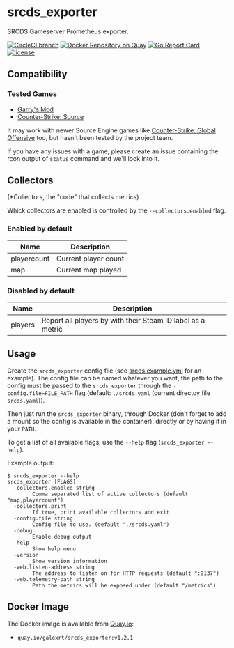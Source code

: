 # srcds_exporter

SRCDS Gameserver Prometheus exporter.

[![CircleCI branch](https://img.shields.io/circleci/project/github/RedSparr0w/node-csgo-parser/master.svg)]() [![Docker Repository on Quay](https://quay.io/repository/galexrt/srcds_exporter/status "Docker Repository on Quay")](https://quay.io/repository/galexrt/srcds_exporter) [![Go Report Card](https://goreportcard.com/badge/github.com/galexrt/srcds_exporter)](https://goreportcard.com/report/github.com/galexrt/srcds_exporter) [![license](https://img.shields.io/github/license/mashape/apistatus.svg)]()

## Compatibility

### Tested Games

* [Garry's Mod](https://store.steampowered.com/app/4000/Garrys_Mod/)
* [Counter-Strike: Source](https://store.steampowered.com/app/240/CounterStrike_Source/)

It may work with newer Source Engine games like [Counter-Strike: Global Offensive](http://store.steampowered.com/app/730/CounterStrike_Global_Offensive/) too, but hasn't been tested by the project team.

If you have any issues with a game, please create an issue containing the rcon output of `status` command and we'll look into it.

## Collectors

(*Collectors, the "code" that collects metrics)

Whick collectors are enabled is controlled by the `--collectors.enabled` flag.

### Enabled by default

| Name        | Description          |
| ----------- | -------------------- |
| playercount | Current player count |
| map         | Current map played   |

### Disabled by default

| Name    | Description                                                 |
| ------- | ----------------------------------------------------------- |
| players | Report all players by with their Steam ID label as a metric |

## Usage

Create the `srcds_exporter` config file (see [srcds.example.yml](srcds.example.yml) for an example). The config file can be named whatever you want, the path to the config must be passed to the `srcds_exporter` through the `-config.file=FILE_PATH` flag (default: `./srcds.yaml` (current directoy file `srcds.yaml`)).

Then just run the `srcds_exporter` binary, through Docker (don't forget to add a mount so the config is available in the container), directly or by having it in your `PATH`.

To get a list of all available flags, use the `--help` flag (`srcds_exporter --help`).

Example output:

```shell
$ srcds_exporter --help
srcds_exporter [FLAGS]
  -collectors.enabled string
    	Comma separated list of active collectors (default "map,playercount")
  -collectors.print
    	If true, print available collectors and exit.
  -config.file string
    	Config file to use. (default "./srcds.yaml")
  -debug
    	Enable debug output
  -help
    	Show help menu
  -version
    	Show version information
  -web.listen-address string
    	The address to listen on for HTTP requests (default ":9137")
  -web.telemetry-path string
    	Path the metrics will be exposed under (default "/metrics")
```

## Docker Image

The Docker image is available from [Quay.io](https://quay.io):

* `quay.io/galexrt/srcds_exporter:v1.2.1`
